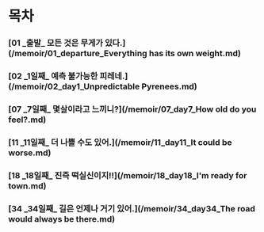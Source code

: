 # 목차

### [01 _출발\_ 모든 것은 무게가 있다.](/memoir/01_departure_Everything has its own weight.md)
### [02 _1일째\_ 예측 불가능한 피레네.](/memoir/02_day1_Unpredictable Pyrenees.md)
### [07 _7일째\_ 몇살이라고 느끼니?](/memoir/07_day7_How old do you feel?.md)
### [11 _11일째\_ 더 나쁠 수도 있어.](/memoir/11_day11_It could be worse.md)
### [18 _18일째\_ 진즉 떡실신이지!!](/memoir/18_day18_I'm ready for town.md)
### [34 _34일째\_ 길은 언제나 거기 있어.](/memoir/34_day34_The road would always be there.md)